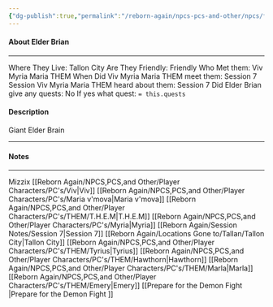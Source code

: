 ```yaml
---
{"dg-publish":true,"permalink":"/reborn-again/npcs-pcs-and-other/npcs/friendly/elder-brian/"}
---
```



#### About Elder Brian
---
Where They Live: Tallon City 
Are They Friendly: Friendly 
Who Met them: Viv Myria Maria THEM
When Did Viv Myria Maria THEM meet them: Session 7
Session Viv Myria Maria THEM heard about them: Session 7
Did Elder Brian give any quests: No
	If yes what quest: `= this.quests`


#### Description
Giant Elder Brain

---

#### Notes
---
Mizzix
[[Reborn Again/NPCS,PCS,and Other/Player Characters/PC's/Viv\|Viv]]
[[Reborn Again/NPCS,PCS,and Other/Player Characters/PC's/Maria v'mova\|Maria v'mova]]
[[Reborn Again/NPCS,PCS,and Other/Player Characters/PC's/THEM/T.H.E.M\|T.H.E.M]]
[[Reborn Again/NPCS,PCS,and Other/Player Characters/PC's/Myria\|Myria]]
[[Reborn Again/Session Notes/Session 7\|Session 7]]
[[Reborn Again/Locations Gone to/Tallan/Tallon City\|Tallon City]]
[[Reborn Again/NPCS,PCS,and Other/Player Characters/PC's/THEM/Tyrius\|Tyrius]]
[[Reborn Again/NPCS,PCS,and Other/Player Characters/PC's/THEM/Hawthorn\|Hawthorn]]
[[Reborn Again/NPCS,PCS,and Other/Player Characters/PC's/THEM/Marla\|Marla]]
[[Reborn Again/NPCS,PCS,and Other/Player Characters/PC's/THEM/Emery\|Emery]]
[[Prepare for the Demon Fight \|Prepare for the Demon Fight ]]
